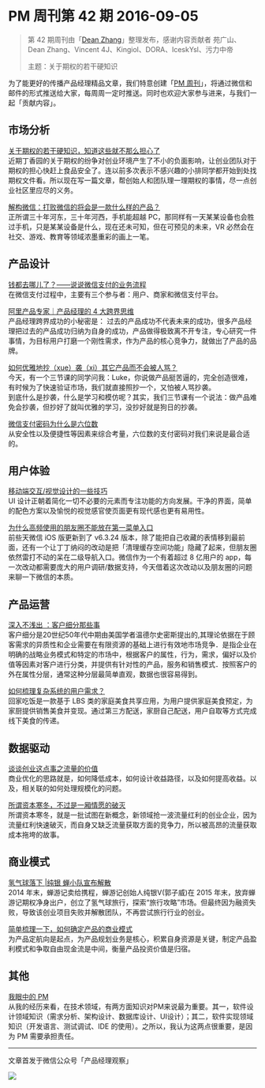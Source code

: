# PM 周刊第 42 期 2016-09-05

> 第 42 期周刊由「[Dean Zhang](http://pmweekly.com/contributors#dean)」整理发布，感谢内容贡献者 苑广山、Dean Zhang、Vincent 4J、Kingiol、DORA、IceskYsl、污力中帝
> 
> 主题：关于期权的若干硬知识

为了能更好的传播产品经理精品文章，我们特意创建「[PM 周刊](http://pmweekly.com/)」，将通过微信和邮件的形式推送给大家，每周周一定时推送。同时也欢迎大家参与进来，与我们一起「贡献内容」。 

## 市场分析
[关于期权的若干硬知识，知道这些就不那么担心了](http://mp.weixin.qq.com/s?__biz=MjM5NzI0Mjg0MA==&mid=2652371097&idx=1&sn=a6a8fca3734a8f5aa14c532e602f0d38&scene=1&srcid=0831s0OSFxgRdF9dkLYTPTkG#rd)    
近期丁香园的关于期权的纷争对创业环境产生了不小的负面影响，让创业团队对于期权的担心快赶上食品安全了。连以前多次表示不感兴趣的小排同学都开始到处找期权文件看。所以现在写一篇文章，帮创始人和团队理一理期权的事情，尽一点创业社区里应尽的义务。  

[解构微信：打败微信的将会是一款什么样的产品？](http://mp.weixin.qq.com/s?__biz=MzAxMzc5NDAyMw==&mid=2650510124&idx=1&sn=dc1ff0969206305f7b571169dd1a7fa2&scene=1&srcid=0901tuzlnbFjElus8hDmhUTT#rd)     
正所谓三十年河东，三十年河西，手机能超越 PC，那同样有一天某某设备也会胜过手机，只是某某设备是什么，现在还未可知，但在可预见的未来，VR 必然会在社交、游戏、教育等领域浓墨重彩的画上一笔。    

## 产品设计
[钱都去哪儿了？——说说微信支付的业务流程](http://mp.weixin.qq.com/s?__biz=MjM5ODg1NDI4OA==&mid=2651339232&idx=1&sn=fca8088994b4aee3a8d11249a441990e&scene=1&srcid=0830FY2Xvm1lBd8iO0n3qmDy#rd)  
在微信支付过程中，主要有三个参与者：用户、商家和微信支付平台。  

[阿里产品专家｜产品经理的 4 大跨界思维](http://mp.weixin.qq.com/s?__biz=MjM5OTEwNjI2MA==&mid=2651732188&idx=1&sn=14ce77ee79a773f6216e0e7122673144&scene=1&srcid=0831wppgjrfOcpLywqBQMFwE#rd)  
产品经理跨界成功的小秘密是： 过去的产品成功不代表未来的成功，很多产品经理把过去的产品成功归纳为自身的成功，产品做得极致离不开专注，专心研究一件事情，为目标用户打磨一个刚性需求，作为产品的核心竞争力，就做出了产品的品牌。

[如何优雅地抄（xue）袭（xi）其它产品而不会被人骂？](http://mp.weixin.qq.com/s?__biz=MjM5NDUyOTAwOA==&mid=2652912699&idx=1&sn=1763bc12cc7892919c3494ca7b64b417&scene=1&srcid=0902kS09kQL2pAzN7QjmGDub#rd)  
今天，有一个三节课的同学问我：Luke，你说做产品挺苦逼的，完全创造很难，有时候为了快速验证市场，我们就直接照抄一个，又怕被人骂抄袭。   
到底什么是抄袭，什么是学习和模仿呢？其实，我们三节课有一个说法：做产品难免会抄袭，但抄好了就叫优雅的学习，没抄好就是狗日的抄袭。  

[微信支付密码为什么是六位数](http://mp.weixin.qq.com/s?__biz=MzAxMzc5NDAyMw==&mid=2650510131&idx=1&sn=6cd82840afe0b374d2b7015578fd692e&scene=1&srcid=0905qeW0nOp114mrlvpYkfvf#rd)  
从安全性以及便捷性等因素来综合考量，六位数的支付密码对我们来说是最合适的。  

## 用户体验
[移动端交互/视觉设计的一些技巧](http://mp.weixin.qq.com/s?__biz=MzIxMzM0OTYzMg==&mid=2247484330&idx=1&sn=07200394aef6cf1ac1ff4e66ba99d4e4&scene=1&srcid=0816eKyxLyIZ0giquS00BM0q#rd)  
UI 设计正朝着简化一切不必要的元素而专注功能的方向发展。干净的界面，简单的配色方案以及愉悦的视觉感官使页面更有现代感也更有易用性。

[为什么高频使用的朋友圈不能放在第一菜单入口](http://mp.weixin.qq.com/s?__biz=MzIxMzM0OTYzMg==&mid=2247484478&idx=1&sn=8a95f80d78defdcd7f1532be05c68532&scene=1&srcid=0904g1auBZYc7OkDobH2tZg9#rd)  
前些天微信 iOS 版更新到了 v6.3.24 版本，除了能把自己收藏的表情移到最前面，还有一个让丁丁纳闷的改动是把「清理缓存空间功能」隐藏了起来，但朋友圈依然雷打不动的呆在二级导航入口。微信作为一个有着超过 8 亿用户的 app，每一次改动都需要庞大的用户调研/数据支持，今天借着这次改动以及朋友圈的问题来聊一下微信的本质。

## 产品运营
[深入不浅出 ：客户细分那些事](http://mp.weixin.qq.com/s?__biz=MjM5MjAxMDM4MA==&mid=2651886025&idx=1&sn=23f6c1812a35070797dc06d69eb01620&scene=1&srcid=0904ZaARBqn86YStRhFQB7wc#rd)  
客户细分是20世纪50年代中期由美国学者温德尔史密斯提出的,其理论依据在于顾客需求的异质性和企业需要在有限资源的基础上进行有效地市场竞争．是指企业在明确的战略业务模式和特定的市场中，根据客户的属性，行为，需求，偏好以及价值等因素对客户进行分类，并提供有针对性的产品，服务和销售模式．按照客户的外在属性分层，通常这种分层最简单直观，数据也很容易得到。   

[如何梳理复杂系统的用户需求？](http://mp.weixin.qq.com/s?__biz=MjM5NDEwMjg2MA==&mid=2650905299&idx=1&sn=44df322a51b4ce1bb472cc1e7ccc311d&scene=1&srcid=0904R9V8BoL1hFRjPmjNrcE5#rd)  
回家吃饭是一款基于 LBS 类的家庭美食共享应用，为用户提供家庭美食预定，为家厨提供销售美食并变现。通过第三方配送，家厨自己配送，用户自取等方式完成线下美食的传递。  

## 数据驱动
[谈谈创业这点事之流量的价值](https://mp.weixin.qq.com/s?__biz=MzI0MjA1Mjg2Ng==&mid=2649866821&idx=1&sn=caaa8a823888e44561de49892172462a&key=7b81aac53bd2393d7d1d8e4e071fd271e620750273dda2f19fde9c08a1c9f29c9df9d0b2da5c2bf19035ec039aacb611&ascene=0&uin=MjExNzY1NDIwMQ%3D%3D&devicetype=iMac+MacBookPro12%2C1+OSX+OSX+10.11.4+build(15E65)&version=12000110&nettype=WIFI&fontScale=100&pass_ticket=sbJVTtSBZ76bxUereKo5H6Y5nvZD5Ow6Zp9Z8WVnVOCQ10%2BO8BA5WGMYjz2nEa7Z)  
商业优化的思路就是，如何降低成本，如何设计收益路径，以及如何提高收益。以及，相关联的如何处理规模化的问题。  

[所谓资本寒冬，不过是一厢情愿的破灭](http://www.pmcaff.com/article/index/378134212470912)  
所谓资本寒冬，就是一批试图在新概念，新领域抢一波流量红利的创业企业，因为流量红利快速破灭，而自身又缺乏流量获取方面的竞争力，所以被高昂的流量获取成本拖垮的故事。  

## 商业模式 
[氢气球落下 |纯银 蝉小队宣布解散](http://mp.weixin.qq.com/s?__biz=MzI4NjEzNjE1MQ==&mid=2650136328&idx=1&sn=c1b673994f54c981e219d648753a8fca&scene=1&srcid=0902BlqniwkG3EwC6IuPOYB1#rd)  
2014 年末，蝉游记卖给携程，蝉游记创始人纯银V(郭子威)在 2015 年末，放弃蝉游记期权净身出户，创立了氢气球旅行，探索“旅行攻略”市场。但最终因为融资失败，导致该创业项目失败并解散团队，不再尝试旅行行业的创业。　 

[简单梳理一下，如何确定产品的商业模式](http://mp.weixin.qq.com/s?__biz=MjM5OTEwNjI2MA==&mid=2651732228&idx=3&sn=bd44ca8c472261c2e3d4492d922d0c30&scene=1&srcid=0905VtwlJNW15r4MPPNAuRw9#rd)  
为产品定航向是起点，为产品规划业务是核心，积累自身资源是关键，制定产品盈利模式和争取自由现金流是中间，衡量产品投资价值是归宿。

## 其他
[我眼中的 PM](http://mp.weixin.qq.com/s?__biz=MzI5ODE0Mjc4Ng==&mid=2649296802&idx=1&sn=c7e7a947cc348d7cea24bcf2d1425cec&scene=1&srcid=0831n1k1N92gPkviHVznUk20#rd)  
从我的经历来看，在技术领域，有两方面知识对PM来说最为重要。其一，软件设计领域知识（需求分析、架构设计、数据库设计、UI设计）；其二，软件实现领域知识（开发语言、测试调试、IDE 的使用）。之所以，我认为这两点很重要，是因为 PM 需要承担责任。  

---
文章首发于微信公众号「产品经理观察」   
  
![](http://com-4jplus-temp.qiniudn.com/pmweekly-weixin.jpg)   